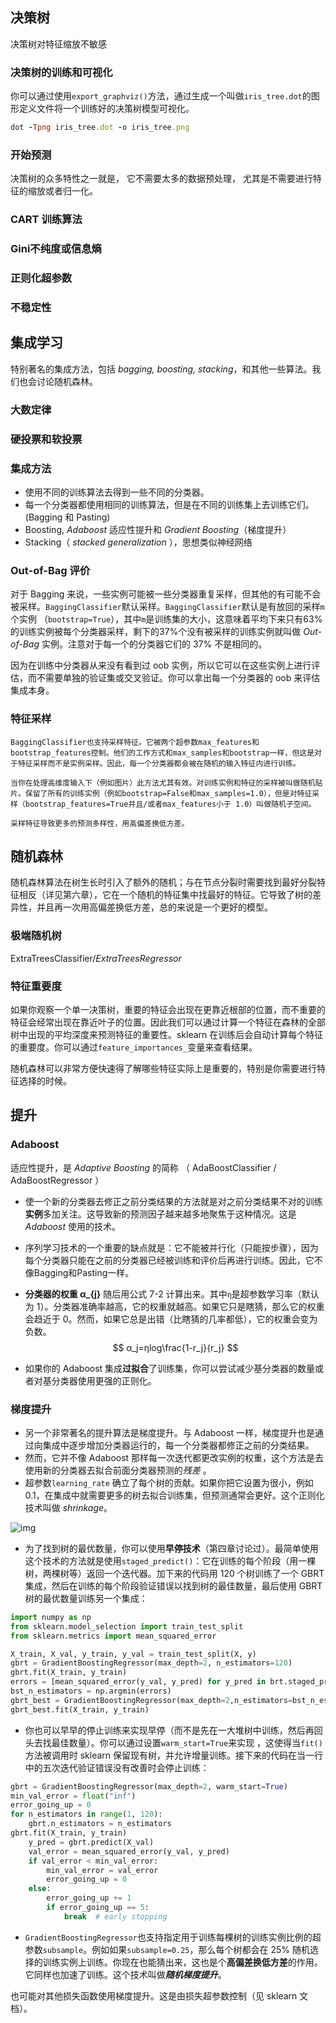 ## 决策树

 决策树对特征缩放不敏感 



### 决策树的训练和可视化

 你可以通过使用`export_graphviz()`方法，通过生成一个叫做`iris_tree.dot`的图形定义文件将一个训练好的决策树模型可视化。 

```ruby
dot -Tpng iris_tree.dot -o iris_tree.png
```



### 开始预测

 决策树的众多特性之一就是， 它不需要太多的数据预处理， 尤其是不需要进行特征的缩放或者归一化。 



### CART 训练算法

### Gini不纯度或信息熵

### 正则化超参数

### 不稳定性



## 集成学习

 特别著名的集成方法，包括 *bagging, boosting, stacking*，和其他一些算法。我们也会讨论随机森林。 



### 大数定律

### 硬投票和软投票

### 集成方法

- 使用不同的训练算法去得到一些不同的分类器。
- 每一个分类器都使用相同的训练算法，但是在不同的训练集上去训练它们。 (Bagging 和 Pasting)
- Boosting, *Adaboost* 适应性提升和 *Gradient Boosting*（梯度提升） 
- Stacking（ *stacked generalization* ），思想类似神经网络

### Out-of-Bag 评价

对于 Bagging 来说，一些实例可能被一些分类器重复采样，但其他的有可能不会被采样。`BaggingClassifier`默认采样。`BaggingClassifier`默认是有放回的采样`m`个实例 （`bootstrap=True`），其中`m`是训练集的大小，这意味着平均下来只有63%的训练实例被每个分类器采样，剩下的37%个没有被采样的训练实例就叫做 *Out-of-Bag* 实例。注意对于每一个的分类器它们的 37% 不是相同的。

因为在训练中分类器从来没有看到过 oob 实例，所以它可以在这些实例上进行评估，而不需要单独的验证集或交叉验证。你可以拿出每一个分类器的 oob 来评估集成本身。



### 特征采样

```
BaggingClassifier也支持采样特征。它被两个超参数max_features和bootstrap_features控制。他们的工作方式和max_samples和bootstrap一样，但这是对于特征采样而不是实例采样。因此，每一个分类器都会被在随机的输入特征内进行训练。

当你在处理高维度输入下（例如图片）此方法尤其有效。对训练实例和特征的采样被叫做随机贴片。保留了所有的训练实例（例如bootstrap=False和max_samples=1.0），但是对特征采样（bootstrap_features=True并且/或者max_features小于 1.0）叫做随机子空间。

采样特征导致更多的预测多样性，用高偏差换低方差。
```



## 随机森林

随机森林算法在树生长时引入了额外的随机；与在节点分裂时需要找到最好分裂特征相反（详见第六章），它在一个随机的特征集中找最好的特征。它导致了树的差异性，并且再一次用高偏差换低方差，总的来说是一个更好的模型。



### 极端随机树

 ExtraTreesClassifier/*ExtraTreesRegressor*  



### 特征重要度

如果你观察一个单一决策树，重要的特征会出现在更靠近根部的位置，而不重要的特征会经常出现在靠近叶子的位置。因此我们可以通过计算一个特征在森林的全部树中出现的平均深度来预测特征的重要性。sklearn 在训练后会自动计算每个特征的重要度。你可以通过`feature_importances_`变量来查看结果。

随机森林可以非常方便快速得了解哪些特征实际上是重要的，特别是你需要进行特征选择的时候。 



## 提升

### Adaboost

适应性提升，是 *Adaptive Boosting* 的简称 （ AdaBoostClassifier / AdaBoostRegressor ）

-  使一个新的分类器去修正之前分类结果的方法就是对之前分类结果不对的训练**实例**多加关注。这导致新的预测因子越来越多地聚焦于这种情况。这是 *Adaboost* 使用的技术。 


-  序列学习技术的一个重要的缺点就是：它不能被并行化（只能按步骤），因为每个分类器只能在之前的分类器已经被训练和评价后再进行训练。因此，它不像Bagging和Pasting一样。 

- **分类器的权重 α_{j}** 随后用公式 7-2 计算出来。其中`η`是超参数学习率（默认为 1）。分类器准确率越高，它的权重就越高。如果它只是瞎猜，那么它的权重会趋近于 0。然而，如果它总是出错（比瞎猜的几率都低），它的权重会变为负数。
  $$
  α_j=ηlog\frac{1-r_j}{r_j}
  $$
- 如果你的 Adaboost 集成**过拟合**了训练集，你可以尝试减少基分类器的数量或者对基分类器使用更强的正则化。 



### 梯度提升

- 另一个非常著名的提升算法是梯度提升。与 Adaboost 一样，梯度提升也是通过向集成中逐步增加分类器运行的，每一个分类器都修正之前的分类结果。
- 然而，它并不像 Adaboost 那样每一次迭代都更改实例的权重，这个方法是去使用新的分类器去拟合前面分类器预测的*残差* 。
- 超参数`learning_rate` 确立了每个树的贡献。如果你把它设置为很小，例如 0.1，在集成中就需要更多的树去拟合训练集，但预测通常会更好。这个正则化技术叫做 *shrinkage*。 

![img](file:///C:/Users/d84138318/AppData/Roaming/eSpace_Desktop/UserData/d84138318/imagefiles/E005B442-24DB-4444-9F63-6DBE2B17E471.png)

- 为了找到树的最优数量，你可以使用**早停技术**（第四章讨论过）。最简单使用这个技术的方法就是使用`staged_predict()`：它在训练的每个阶段（用一棵树，两棵树等）返回一个迭代器。加下来的代码用 120 个树训练了一个 GBRT 集成，然后在训练的每个阶段验证错误以找到树的最佳数量，最后使用 GBRT 树的最优数量训练另一个集成：

```python
import numpy as np 
from sklearn.model_selection import train_test_split
from sklearn.metrics import mean_squared_error

X_train, X_val, y_train, y_val = train_test_split(X, y)
gbrt = GradientBoostingRegressor(max_depth=2, n_estimators=120) 
gbrt.fit(X_train, y_train)
errors = [mean_squared_error(y_val, y_pred) for y_pred in brt.staged_predict(X_val)] 
bst_n_estimators = np.argmin(errors)
gbrt_best = GradientBoostingRegressor(max_depth=2,n_estimators=bst_n_estimators) 
gbrt_best.fit(X_train, y_train) 
```

- 你也可以早早的停止训练来实现早停（而不是先在一大堆树中训练，然后再回头去找最佳数量）。你可以通过设置`warm_start=True`来实现 ，这使得当`fit()`方法被调用时 sklearn 保留现有树，并允许增量训练。接下来的代码在当一行中的五次迭代验证错误没有改善时会停止训练：

```python
gbrt = GradientBoostingRegressor(max_depth=2, warm_start=True)
min_val_error = float("inf") 
error_going_up = 0 
for n_estimators in range(1, 120):    
    gbrt.n_estimators = n_estimators    
gbrt.fit(X_train, y_train)    
    y_pred = gbrt.predict(X_val)    
    val_error = mean_squared_error(y_val, y_pred)    
    if val_error < min_val_error:        
        min_val_error = val_error        
        error_going_up = 0    
    else:        
        error_going_up += 1        
        if error_going_up == 5:            
            break  # early stopping 
```

- `GradientBoostingRegressor`也支持指定用于训练每棵树的训练实例比例的超参数`subsample`。例如如果`subsample=0.25`，那么每个树都会在 25% 随机选择的训练实例上训练。你现在也能猜出来，这也是个**高偏差换低方差**的作用。它同样也加速了训练。这个技术叫做***随机梯度提升***。

也可能对其他损失函数使用梯度提升。这是由损失超参数控制（见 sklearn 文档）。

